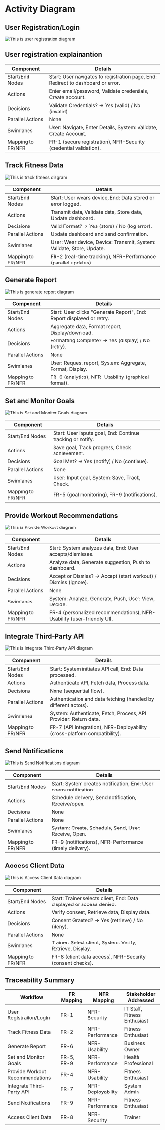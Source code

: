 # Activity Diagram

## User Registration/Login
![This is user registration diagram](Assignment_8/User_Account_Activity_Diag.png)

## User registration explainantion
|Component| Details                                                                          |
|---|----------------------------------------------------------------------------------|
|Start/End Nodes| Start: User navigates to registration page, End: Redirect to dashboard or error. |
|Actions| Enter email/password, Validate credentials, Create account.                      |
|Decisions| Validate Credentials? → Yes (valid) / No (invalid).                              |
|Parallel Actions| None                                                                             |
|Swimlanes| User: Navigate, Enter Details, System: Validate, Create Account.                 |
|Mapping to FR/NFR|                     FR-1 (secure registration), NFR-Security (credential validation).|

## Track Fitness Data
![This is track fitness diagram](Assignment_8/Track_Fitness_Activity_Diag.png)

| Component | Details                                                              |
|-----------|----------------------------------------------------------------------|
|   Start/End Nodes        | Start: User wears device, End: Data stored or error logged.          |
|    Actions       | Transmit data, Validate data, Store data, Update dashboard.          |
|      Decisions     | Valid Format? → Yes (store) / No (log error).                        |
|      Parallel Actions     | Update dashboard and send confirmation.                              |
|      Swimlanes     | User: Wear device, Device: Transmit, System: Validate, Store, Update. |
|       Mapping to FR/NFR    |      FR-2 (real-time tracking), NFR-Performance (parallel updates).|

## Generate Report
![This is generate report diagram](Assignment_8/Generate_Report_Activty_Diagram.png)

|Component| Details                                                              |
|---|----------------------------------------------------------------------|
|Start/End Nodes| Start: User clicks "Generate Report", End: Report displayed or retry. |
|Actions| Aggregate data, Format report, Display/download.                     |
|Decisions| Formatting Complete? → Yes (display) / No (retry).                   |
|Parallel Actions| None                                                                 |
|Swimlanes| User: Request report, System: Aggregate, Format, Display.            |
|Mapping to FR/NFR|     FR-6 (analytics), NFR-Usability (graphical format).|

## Set and Monitor Goals
![This is Set and Monitor Goals diagram](Assignment_8/Set_and_Monitor_Activity_Diagram.png)

|Component| Details                                                   |
|---|-----------------------------------------------------------|
|Start/End Nodes| Start: User inputs goal, End: Continue tracking or notify. |
|Actions| Save goal, Track progress, Check achievement.             |
|Decisions| Goal Met? → Yes (notify) / No (continue).                 |
|Parallel Actions| None                                                      |
|Swimlanes| User: Input goal, System: Save, Track, Check.             |
|Mapping to FR/NFR|   FR-5 (goal monitoring), FR-9 (notifications).|
## Provide Workout Recommendations
![This is Provide Workout diagram](Assignment_8/Provide_Workout_Recomm_Activity_Diagram.png)

|Component| Details                                                         |
|---|-----------------------------------------------------------------|
|Start/End Nodes| Start: System analyzes data, End: User accepts/dismisses.       |
|Actions| Analyze data, Generate suggestion, Push to dashboard.           |
|Decisions| Accept or Dismiss? → Accept (start workout) / Dismiss (ignore). |
|Parallel Actions	| None                                                            |
|Swimlanes| System: Analyze, Generate, Push, User: View, Decide.            |
|Mapping to FR/NFR	|   FR-4 (personalized recommendations), NFR-Usability (user-friendly UI).                                                              |

## Integrate Third-Party API
![This is Integrate Third-Party API diagram](Assignment_8/Integrate_Third-Party_API_Actvity_Diagram.png)

|Component| Details                                                          |
|---|------------------------------------------------------------------|
|Start/End Nodes| Start: System initiates API call, End: Data processed.           |
|Actions| Authenticate API, Fetch data, Process data.                      |
|Decisions| None (sequential flow).                                          |
|Parallel Actions| Authentication and data fetching (handled by different actors).  |
|Swimlanes| System: Authenticate, Fetch, Process, API Provider: Return data. |
|Mapping to FR/NFR	|     FR-7 (API integration), NFR-Deployability (cross-platform compatibility).                                                             |

## Send Notifications
![This is Send Notifications diagram](Assignment_8/Send_Notifications_Activtiy_Diag.png)

|Component| Details                                                          |
|---|------------------------------------------------------------------|
|Start/End Nodes| Start: System creates notification, End: User opens notification. |
|Actions| Schedule delivery, Send notification, Receive/open.              |
|Decisions| None                                                             |
|Parallel Actions| None                                                             |
|Swimlanes| System: Create, Schedule, Send, User: Receive, Open.             |
|Mapping to FR/NFR	| FR-9 (notifications), NFR-Performance (timely delivery).|

## Access Client Data
![This is Access Client Data diagram](Assignment_8/Access_Client_Data_Activity_Diag.png)

|Component| Details                                                              |
|---|----------------------------------------------------------------------|
|Start/End Nodes| Start: Trainer selects client, End: Data displayed or access denied. |
|Actions| Verify consent, Retrieve data, Display data.                         |
|Decisions| Consent Granted? → Yes (retrieve) / No (deny).                       |
|Parallel Actions| None                                                                 |
|Swimlanes| Trainer: Select client, System: Verify, Retrieve, Display.           |
|Mapping to FR/NFR|   FR-8 (client data access), NFR-Security (consent checks).                                                                   |

## Traceability Summary
|Workflow|	FR Mapping|	NFR Mapping| 	Stakeholder Addressed   |
|---|---|---|--------------------------|
|User Registration/Login|	FR-1|	NFR-Security|	IT Staff, Fitness Enthusiast|
|Track Fitness Data|	FR-2|	NFR-Performance|	Fitness Enthusiast|
|Generate Report|	FR-6|	NFR-Usability|	Business Owner|
|Set and Monitor Goals|	FR-5, FR-9|	NFR-Performance|	Health Professional|
|Provide Workout Recommendations|	FR-4|	NFR-Usability|	Fitness Enthusiast|
|Integrate Third-Party API|	FR-7|	NFR-Deployability|	System Admin|
|Send Notifications|	FR-9|	NFR-Performance|	Fitness Enthusiast|
|Access Client Data|	FR-8|	NFR-Security|	Trainer|

